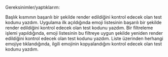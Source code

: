 Gereksinimler/yaptıklarım:

Başlık kısmının başarılı bir şekilde render edildiğini kontrol edecek olan test kodunu yazdım.
Uygulama ilk açıldığında emoji listesinin başarılı bir şekilde render edildiğini kontrol edecek olan test kodunu yazdım.
Bir filtreleme işlemi yapıldığında, emoji listesinin bu filtreye uygun şekilde yeniden render edildiğini kontrol edecek olan test kodunu yazdım.
Liste üzerinden herhangi emojiye tıklandığında, ilgili emojinin kopyalandığını kontrol edecek olan test kodunu yazdım.